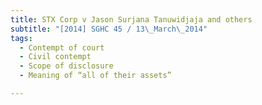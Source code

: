 ```yaml
---
title: STX Corp v Jason Surjana Tanuwidjaja and others 
subtitle: "[2014] SGHC 45 / 13\_March\_2014"
tags:
  - Contempt of court
  - Civil contempt
  - Scope of disclosure
  - Meaning of “all of their assets”

---
```


